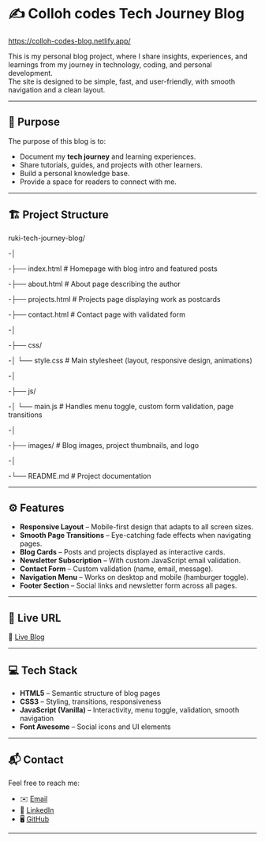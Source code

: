 # ✍️ Colloh codes Tech Journey Blog
https://colloh-codes-blog.netlify.app/

This is my personal blog project, where I share insights, experiences, and learnings from my journey in technology, coding, and personal development.  
The site is designed to be simple, fast, and user-friendly, with smooth navigation and a clean layout.

---

## 📌 Purpose
The purpose of this blog is to:
- Document my **tech journey** and learning experiences.  
- Share tutorials, guides, and projects with other learners.  
- Build a personal knowledge base.  
- Provide a space for readers to connect with me.  

---

## 🏗️ Project Structure
ruki-tech-journey-blog/

-│

-├── index.html # Homepage with blog intro and featured posts

-├── about.html # About page describing the author

-├── projects.html # Projects page displaying work as postcards

-├── contact.html # Contact page with validated form

-│

-├── css/

-│ └── style.css # Main stylesheet (layout, responsive design, animations)

-│

-├── js/

-│ └── main.js # Handles menu toggle, custom form validation, page transitions

-│

-├── images/ # Blog images, project thumbnails, and logo

-│

-└── README.md # Project documentation


---

## ⚙️ Features
- **Responsive Layout** – Mobile-first design that adapts to all screen sizes.  
- **Smooth Page Transitions** – Eye-catching fade effects when navigating pages.  
- **Blog Cards** – Posts and projects displayed as interactive cards.  
- **Newsletter Subscription** – With custom JavaScript email validation.  
- **Contact Form** – Custom validation (name, email, message).  
- **Navigation Menu** – Works on desktop and mobile (hamburger toggle).  
- **Footer Section** – Social links and newsletter form across all pages.  

---

## 🚀 Live URL
🔗 [Live Blog](https://colloh-codes-blog.netlify.app/)  

---

## 💻 Tech Stack
- **HTML5** – Semantic structure of blog pages  
- **CSS3** – Styling, transitions, responsiveness  
- **JavaScript (Vanilla)** – Interactivity, menu toggle, validation, smooth navigation  
- **Font Awesome** – Social icons and UI elements  

---

## 📬 Contact
Feel free to reach me:
- ✉️ [Email](mailto:collinskarani014@gmail.com)  
- 💼 [LinkedIn](https://linkedin.com/in/Collins-Karani)  
- 🖥️ [GitHub](https://github.com/Collins-k14)  

---


